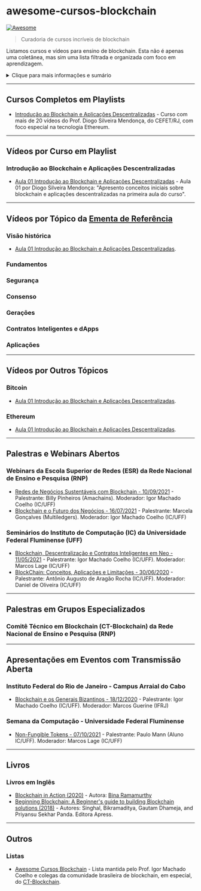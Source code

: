 # awesome-cursos-blockchain

[![Awesome](https://awesome.re/badge.svg)](https://awesome.re)

> Curadoria de cursos incríveis de blockchain

Listamos cursos e vídeos para ensino de blockchain.
Esta não é apenas uma coletânea, mas sim uma lista filtrada e organizada com foco em aprendizagem.

<details><summary>Clique para mais informações e sumário</summary>

> Leia o Awesome Manifesto: https://github.com/sindresorhus/awesome/blob/main/awesome.md

**Como é feita essa lista? Como contribuir?**

Buscamos materiais com acesso gratuito e idioma preferencialmente em Português, embora materiais de boa qualidade que sejam pagos ou em outros idiomas também podem ser aceitos.
Essa lista é de domínio público, com licença Creative Commons CC0.

Para gerar o índice, instale e execute o programa [doctoc](https://github.com/thlorenz/doctoc#installation): `npm install -g doctoc && doctoc .`



<!-- START doctoc generated TOC please keep comment here to allow auto update -->
<!-- DON'T EDIT THIS SECTION, INSTEAD RE-RUN doctoc TO UPDATE -->
**Table of Contents**  *generated with [DocToc](https://github.com/thlorenz/doctoc)*

- [Cursos Completos em Playlists](#cursos-completos-em-playlists)
- [Vídeos por Curso em Playlist](#v%C3%ADdeos-por-curso-em-playlist)
  - [Introdução ao Blockchain e Aplicações Descentralizadas](#introdu%C3%A7%C3%A3o-ao-blockchain-e-aplica%C3%A7%C3%B5es-descentralizadas)
- [Vídeos por Tópico da Ementa de Referência](#v%C3%ADdeos-por-t%C3%B3pico-da-ementa-de-refer%C3%AAncia)
  - [Visão histórica](#vis%C3%A3o-hist%C3%B3rica)
  - [Fundamentos](#fundamentos)
  - [Segurança](#seguran%C3%A7a)
  - [Consenso](#consenso)
  - [Gerações](#gera%C3%A7%C3%B5es)
  - [Contratos Inteligentes e dApps](#contratos-inteligentes-e-dapps)
  - [Aplicações](#aplica%C3%A7%C3%B5es)
- [Vídeos por Outros Tópicos](#v%C3%ADdeos-por-outros-t%C3%B3picos)
  - [Bitcoin](#bitcoin)
  - [Ethereum](#ethereum)
- [Palestras e Webinars Abertos](#palestras-e-webinars-abertos)
  - [Webinars da Escola Superior de Redes (ESR) da Rede Nacional de Ensino e Pesquisa (RNP)](#webinars-da-escola-superior-de-redes-esr-da-rede-nacional-de-ensino-e-pesquisa-rnp)
  - [Seminários do Instituto de Computação (IC) da Universidade Federal Fluminense (UFF)](#semin%C3%A1rios-do-instituto-de-computa%C3%A7%C3%A3o-ic-da-universidade-federal-fluminense-uff)
- [Palestras em Grupos Especializados](#palestras-em-grupos-especializados)
  - [Comitê Técnico em Blockchain (CT-Blockchain) da Rede Nacional de Ensino e Pesquisa (RNP)](#comit%C3%AA-t%C3%A9cnico-em-blockchain-ct-blockchain-da-rede-nacional-de-ensino-e-pesquisa-rnp)
- [Apresentações em Eventos com Transmissão Aberta](#apresenta%C3%A7%C3%B5es-em-eventos-com-transmiss%C3%A3o-aberta)
  - [Instituto Federal do Rio de Janeiro - Campus Arraial do Cabo](#instituto-federal-do-rio-de-janeiro---campus-arraial-do-cabo)
- [Livros](#livros)
  - [Livros em Inglês](#livros-em-ingl%C3%AAs)
- [Outros](#outros)
  - [Listas](#listas)

<!-- END doctoc generated TOC please keep comment here to allow auto update -->

</details>

------

## Cursos Completos em Playlists

- [Introdução ao Blockchain e Aplicações Descentralizadas](https://www.youtube.com/playlist?list=PLijZucELEeonj-V_lLq_cKW0rjtPty1Yg) - Curso com mais de 20 vídeos do Prof. Diogo Silveira Mendonça, do CEFET/RJ, com foco especial na tecnologia Ethereum.

------

## Vídeos por Curso em Playlist

### Introdução ao Blockchain e Aplicações Descentralizadas

- [Aula 01 Introdução ao Blockchain e Aplicações Descentralizadas](https://www.youtube.com/watch?v=UbySEqPkZiY&list=PLijZucELEeonj-V_lLq_cKW0rjtPty1Yg&index=2) - Aula 01 por Diogo Silveira Mendonça: "Apresento conceitos iniciais sobre blockchain e aplicações descentralizadas na primeira aula do curso".

------

## Vídeos por Tópico da [Ementa de Referência](./ementa.md)

### Visão histórica

- [Aula 01 Introdução ao Blockchain e Aplicações Descentralizadas](https://www.youtube.com/watch?v=UbySEqPkZiY&list=PLijZucELEeonj-V_lLq_cKW0rjtPty1Yg&index=2).

### Fundamentos

### Segurança

### Consenso

### Gerações

### Contratos Inteligentes e dApps

### Aplicações

------

## Vídeos por Outros Tópicos

### Bitcoin

- [Aula 01 Introdução ao Blockchain e Aplicações Descentralizadas](https://www.youtube.com/watch?v=UbySEqPkZiY&list=PLijZucELEeonj-V_lLq_cKW0rjtPty1Yg&index=2).


### Ethereum

- [Aula 01 Introdução ao Blockchain e Aplicações Descentralizadas](https://www.youtube.com/watch?v=UbySEqPkZiY&list=PLijZucELEeonj-V_lLq_cKW0rjtPty1Yg&index=2).

------

## Palestras e Webinars Abertos

### Webinars da Escola Superior de Redes (ESR) da Rede Nacional de Ensino e Pesquisa (RNP)

- [Redes de Negócios Sustentáveis com Blockchain - 10/09/2021](https://esr.rnp.br/eventos/redes-negocios-blockchain) - Palestrante: Billy Pinheiros (Amachains). Moderador: Igor Machado Coelho (IC/UFF)
- [Blockchain e o Futuro dos Negócios - 16/07/2021](https://esr.rnp.br/eventos/blockchain-futuro-negocios) - Palestrante: Marcela Gonçalves (Multiledgers). Moderador: Igor Machado Coelho (IC/UFF)

### Seminários do Instituto de Computação (IC) da Universidade Federal Fluminense (UFF)

- [Blockchain, Descentralização e Contratos Inteligentes em Neo - 11/05/2021](https://www.youtube.com/watch?v=I2DNwjYSRKU) - Palestrante: Igor Machado Coelho (IC/UFF). Moderador: Marcos Lage (IC/UFF)
- [BlockChain: Conceitos, Aplicações e Limitações - 30/06/2020](https://www.youtube.com/watch?v=EB4tVI7dBoM) - Palestrante: Antônio Augusto de Aragão Rocha (IC/UFF). Moderador: Daniel de Oliveira (IC/UFF)

------

## Palestras em Grupos Especializados

### Comitê Técnico em Blockchain (CT-Blockchain) da Rede Nacional de Ensino e Pesquisa (RNP)

------

## Apresentações em Eventos com Transmissão Aberta

### Instituto Federal do Rio de Janeiro - Campus Arraial do Cabo
- [Blockchain e os Generais Bizantinos - 18/12/2020](https://www.youtube.com/watch?v=8C1uaQAAuQY) - Palestrante: Igor Machado Coelho (IC/UFF). Moderador: Marcos Guerine (IFRJ)

### Semana da Computação - Universidade Federal Fluminense

- [Non-Fungible Tokens - 07/10/2021](https://m.youtube.com/watch?v=EFMCv3qSw0c&t=40s) - Palestrante: Paulo Mann (Aluno IC/UFF). Moderador: Marcos Lage (IC/UFF)

------

## Livros

### Livros em Inglês

- [Blockchain in Action (2020)](https://www.manning.com/books/blockchain-in-action) - Autora: [Bina Ramamurthy](https://cse.buffalo.edu/faculty/bina/)
- [Beginning Blockchain: A Beginner's guide to building Blockchain solutions (2018)](https://link.springer.com/book/10.1007/978-1-4842-3444-0) - Autores: Singhal, Bikramaditya, Gautam Dhameja, and Priyansu Sekhar Panda. Editora Apress.

------

## Outros

### Listas

- [Awesome Cursos Blockchain](https://github.com/gp-alode/awesome-cursos-blockchain) - Lista mantida pelo Prof. Igor Machado Coelho e colegas da comunidade brasileira de blockchain, em especial, do [CT-Blockchain](https://wiki.rnp.br/display/blockchain/CT-Blockchain).
